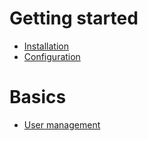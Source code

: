 Getting started
===============

- [Installation](installation.md)
- [Configuration](configuration.md)

Basics
======

- [User management](user-management.md)